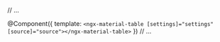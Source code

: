 // ...

@Component({
  template: `
    <ngx-material-table [settings]="settings" [source]="source"></ngx-material-table>
  `
})
// ...